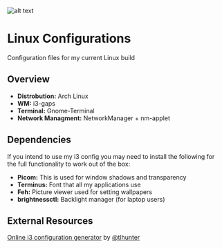 ![alt text](https://felixm.pw/assets/pictures/linux-configs.png)
# Linux Configurations
Configuration files for my current Linux build

## Overview
- **Distrobution:** Arch Linux
- **WM:** i3-gaps
- **Terminal:** Gnome-Terminal
- **Network Managment:** NetworkManager + nm-applet

## Dependencies
If you intend to use my i3 config you may need to install the following for the full functionality to work out of the box:

- **Picom:** This is used for window shadows and transparency
- **Terminus:** Font that all my applications use
- **Feh:** Picture viewer used for setting wallpapers
- **brightnessctl:** Backlight manager (for laptop users)

## External Resources
[Online i3 configuration generator](https://thomashunter.name/i3-configurator/ "Online i3 configuration generator") by [@tlhunter](https://twitter.com/tlhunter "@tlhunter")
